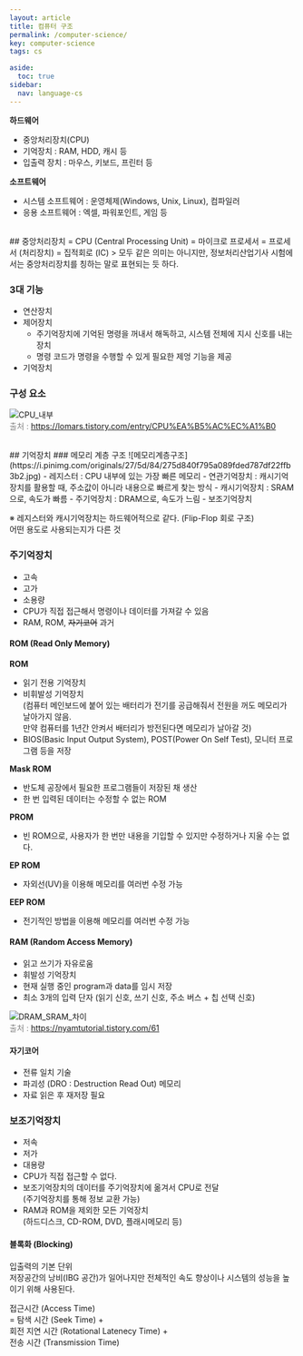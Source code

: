 ```yaml
---
layout: article
title: 컴퓨터 구조
permalink: /computer-science/
key: computer-science
tags: cs

aside:
  toc: true
sidebar:
  nav: language-cs
---
```

<!--more-->
__하드웨어__
- 중앙처리장치(CPU)
- 기억장치 : RAM, HDD, 캐시 등
- 입출력 장치 : 마우스, 키보드, 프린터 등  

__소프트웨어__
- 시스템 소프트웨어 : 운영체제(Windows, Unix, Linux), 컴파일러
- 응용 소프트웨어 : 엑셀, 파워포인트, 게임 등

<br/>
## 중앙처리장치  
= CPU (Central Processing Unit)  
= 마이크로 프로세서  
= 프로세서 (처리장치)  
= 집적회로 (IC)  
> 모두 같은 의미는 아니지만, 정보처리산업기사 시험에서는 중앙처리장치를 칭하는 말로 표현되는 듯 하다.
  

### 3대 기능
- 연산장치
- 제어장치
	- 주기억장치에 기억된 명령을 꺼내서 해독하고, 시스템 전체에 지시 신호를 내는 장치
	- 명령 코드가 명령을 수행할 수 있게 필요한 제엉 기능을 제공
- 기억장치  

### 구성 요소
![CPU_내부](https://t1.daumcdn.net/cfile/tistory/1351F51F4C916CBD48)  
<span style="color: gray">출처 : https://lomars.tistory.com/entry/CPU%EA%B5%AC%EC%A1%B0</span>

<br/>
## 기억장치
### 메모리 계층 구조  
![메모리계층구조](https://i.pinimg.com/originals/27/5d/84/275d840f795a089fded787df22ffb3b2.jpg)
- 레지스터 : CPU 내부에 있는 가장 빠른 메모리
- 연관기억장치 : 캐시기억장치를 활용할 때, 주소값이 아니라 내용으로 빠르게 찾는 방식
- 캐시기억장치 : SRAM으로, 속도가 빠름
- 주기억장치 : DRAM으로, 속도가 느림
- 보조기억장치  

※ 레지스터와 캐시기억장치는 하드웨어적으로 같다. (Flip-Flop 회로 구조)  
어떤 용도로 사용되는지가 다른 것  

### 주기억장치  
- 고속
- 고가
- 소용량
- CPU가 직접 접근해서 명령이나 데이터를 가져갈 수 있음
- RAM, ROM, ~~자기코어~~ 과거


#### ROM (Read Only Memory)
__ROM__
- 읽기 전용 기억장치
- 비휘발성 기억장치  
(컴퓨터 메인보드에 붙어 있는 배터리가 전기를 공급해줘서 전원을 꺼도 메모리가 날아가지 않음.  
 만약 컴퓨터를 1년간 안켜서 배터리가 방전된다면 메모리가 날아갈 것)  
- BIOS(Basic Input Output System), POST(Power On Self Test), 모니터 프로그램 등을 저장  

__Mask ROM__
- 반도체 공장에서 필요한 프로그램들이 저장된 채 생산
- 한 번 입력된 데이터는 수정할 수 없는 ROM

__PROM__  
- 빈 ROM으로, 사용자가 한 번만 내용을 기입할 수 있지만 수정하거나 지울 수는 없다.  

__EP ROM__  
- 자외선(UV)을 이용해 메모리를 여러번 수정 가능  

__EEP ROM__
- 전기적인 방법을 이용해 메모리를 여러번 수정 가능  

#### RAM (Random Access Memory)
- 읽고 쓰기가 자유로움
- 휘발성 기억장치
- 현재 실행 중인 program과 data를 임시 저장  
- 최소 3개의 입력 단자 (읽기 신호, 쓰기 신호, 주소 버스 + 칩 선택 신호)

![DRAM_SRAM_차이](https://t1.daumcdn.net/cfile/tistory/23076C42572D226839)  
<span style="color:gray">출처 : https://nyamtutorial.tistory.com/61</span>  

#### 자기코어
- 전류 일치 기술
- 파괴성 (DRO : Destruction Read Out) 메모리
- 자료 읽은 후 재저장 필요  

### 보조기억장치  
- 저속
- 저가
- 대용량
- CPU가 직접 접근할 수 없다.  
- 보조기억장치의 데이터를 주기억장치에 옮겨서 CPU로 전달  
(주기억장치를 통해 정보 교환 가능)  
- RAM과 ROM을 제외한 모든 기억장치  
(하드디스크, CD-ROM, DVD, 플래시메모리 등)  

#### 블록화 (Blocking)  
입출력의 기본 단위  
저장공간의 낭비(IBG 공간)가 일어나지만 전체적인 속도 향상이나 시스템의 성능을 높이기 위해 사용된다.  

접근시간 (Access Time)  
	= 탐색 시간 (Seek Time) +  
	회전 지연 시간 (Rotational Latenecy Time) +  
	전송 시간 (Transmission Time)  


